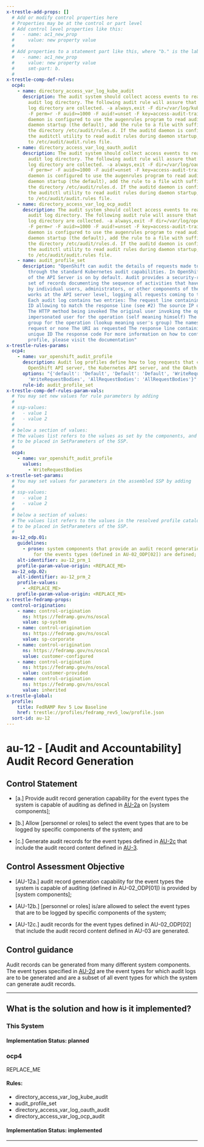 ```yaml
---
x-trestle-add-props: []
  # Add or modify control properties here
  # Properties may be at the control or part level
  # Add control level properties like this:
  #   - name: ac1_new_prop
  #     value: new property value
  #
  # Add properties to a statement part like this, where "b." is the label of the target statement part
  #   - name: ac1_new_prop
  #     value: new property value
  #     smt-part: b.
  #
x-trestle-comp-def-rules:
  ocp4:
    - name: directory_access_var_log_kube_audit
      description: The audit system should collect access events to read the Kubernetes
        audit log directory. The following audit rule will assure that access to audit
        log directory are collected. -a always,exit -F dir=/var/log/kube-apiserver/
        -F perm=r -F auid>=1000 -F auid!=unset -F key=access-audit-trail If the auditd
        daemon is configured to use the augenrules program to read audit rules during
        daemon startup (the default), add the rule to a file with suffix .rules in
        the directory /etc/audit/rules.d. If the auditd daemon is configured to use
        the auditctl utility to read audit rules during daemon startup, add the rule
        to /etc/audit/audit.rules file.
    - name: directory_access_var_log_oauth_audit
      description: The audit system should collect access events to read the OAuth
        audit log directory. The following audit rule will assure that access to audit
        log directory are collected. -a always,exit -F dir=/var/log/oauth-apiserver/
        -F perm=r -F auid>=1000 -F auid!=unset -F key=access-audit-trail If the auditd
        daemon is configured to use the augenrules program to read audit rules during
        daemon startup (the default), add the rule to a file with suffix .rules in
        the directory /etc/audit/rules.d. If the auditd daemon is configured to use
        the auditctl utility to read audit rules during daemon startup, add the rule
        to /etc/audit/audit.rules file.
    - name: directory_access_var_log_ocp_audit
      description: The audit system should collect access events to read the OpenShift
        audit log directory. The following audit rule will assure that access to audit
        log directory are collected. -a always,exit -F dir=/var/log/openshift-apiserver/
        -F perm=r -F auid>=1000 -F auid!=unset -F key=access-audit-trail If the auditd
        daemon is configured to use the augenrules program to read audit rules during
        daemon startup (the default), add the rule to a file with suffix .rules in
        the directory /etc/audit/rules.d. If the auditd daemon is configured to use
        the auditctl utility to read audit rules during daemon startup, add the rule
        to /etc/audit/audit.rules file.
    - name: audit_profile_set
      description: "OpenShift can audit the details of requests made to the API server
        through the standard Kubernetes audit capabilities. In OpenShift, auditing
        of the API Server is on by default. Audit provides a security-relevant chronological
        set of records documenting the sequence of activities that have affected system
        by individual users, administrators, or other components of the system. Audit
        works at the API server level, logging all requests coming to the server.
        Each audit log contains two entries: The request line containing: A Unique
        ID allowing to match the response line (see #2) The source IP of the request
        The HTTP method being invoked The original user invoking the operation The
        impersonated user for the operation (self meaning himself) The impersonated
        group for the operation (lookup meaning user's group) The namespace of the
        request or none The URI as requested The response line containing: The aforementioned
        unique ID The response code For more information on how to configure the audit
        profile, please visit the documentation"
x-trestle-rules-params:
  ocp4:
    - name: var_openshift_audit_profile
      description: Audit log profiles define how to log requests that come to the
        OpenShift API server, the Kubernetes API server, and the OAuth API server.
      options: "{'default': 'Default', 'Default': 'Default', 'WriteRequestBodies':
        'WriteRequestBodies', 'AllRequestBodies': 'AllRequestBodies'}"
      rule-id: audit_profile_set
x-trestle-comp-def-rules-param-vals:
  # You may set new values for rule parameters by adding
  #
  # ssp-values:
  #   - value 1
  #   - value 2
  #
  # below a section of values:
  # The values list refers to the values as set by the components, and the ssp-values are the new values
  # to be placed in SetParameters of the SSP.
  #
  ocp4:
    - name: var_openshift_audit_profile
      values:
        - WriteRequestBodies
x-trestle-set-params:
  # You may set values for parameters in the assembled SSP by adding
  #
  # ssp-values:
  #   - value 1
  #   - value 2
  #
  # below a section of values:
  # The values list refers to the values in the resolved profile catalog, and the ssp-values represent new values
  # to be placed in SetParameters of the SSP.
  #
  au-12_odp.01:
    guidelines:
      - prose: system components that provide an audit record generation capability
          for the events types (defined in AU-02_ODP[02]) are defined;
    alt-identifier: au-12_prm_1
    profile-param-value-origin: <REPLACE_ME>
  au-12_odp.02:
    alt-identifier: au-12_prm_2
    profile-values:
      - <REPLACE_ME>
    profile-param-value-origin: <REPLACE_ME>
x-trestle-fedramp-props:
  control-origination:
    - name: control-origination
      ns: https://fedramp.gov/ns/oscal
      value: sp-system
    - name: control-origination
      ns: https://fedramp.gov/ns/oscal
      value: sp-corporate
    - name: control-origination
      ns: https://fedramp.gov/ns/oscal
      value: customer-configured
    - name: control-origination
      ns: https://fedramp.gov/ns/oscal
      value: customer-provided
    - name: control-origination
      ns: https://fedramp.gov/ns/oscal
      value: inherited
x-trestle-global:
  profile:
    title: FedRAMP Rev 5 Low Baseline
    href: trestle://profiles/fedramp_rev5_low/profile.json
  sort-id: au-12
---
```


# au-12 - \[Audit and Accountability\] Audit Record Generation

## Control Statement

- \[a.\] Provide audit record generation capability for the event types the system is capable of auditing as defined in [AU-2a](#au-2_smt.a) on [system components];

- \[b.\] Allow [personnel or roles] to select the event types that are to be logged by specific components of the system; and

- \[c.\] Generate audit records for the event types defined in [AU-2c](#au-2_smt.c) that include the audit record content defined in [AU-3](#au-3).

## Control Assessment Objective

- \[AU-12a.\] audit record generation capability for the event types the system is capable of auditing (defined in AU-02_ODP[01]) is provided by [system components];

- \[AU-12b.\] [personnel or roles] is/are allowed to select the event types that are to be logged by specific components of the system;

- \[AU-12c.\] audit records for the event types defined in AU-02_ODP[02] that include the audit record content defined in AU-03 are generated.

## Control guidance

Audit records can be generated from many different system components. The event types specified in [AU-2d](#au-2_smt.d) are the event types for which audit logs are to be generated and are a subset of all event types for which the system can generate audit records.

______________________________________________________________________

## What is the solution and how is it implemented?

<!-- For implementation status enter one of: implemented, partial, planned, alternative, not-applicable -->

<!-- Note that the list of rules under ### Rules: is read-only and changes will not be captured after assembly to JSON -->

### This System

<!-- Add implementation prose for the main This System component for control: au-12 -->

#### Implementation Status: planned

### ocp4

REPLACE_ME

#### Rules:

  - directory_access_var_log_kube_audit
  - audit_profile_set
  - directory_access_var_log_oauth_audit
  - directory_access_var_log_ocp_audit

#### Implementation Status: implemented

______________________________________________________________________
